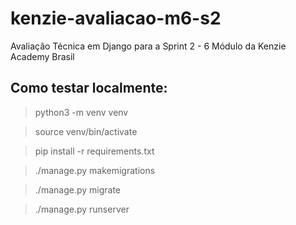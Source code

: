 # kenzie-avaliacao-m6-s2
Avaliação Técnica em Django para a Sprint 2 - 6 Módulo da Kenzie Academy Brasil


## Como testar localmente:

> python3 -m venv venv

> source venv/bin/activate

> pip install -r requirements.txt

> ./manage.py makemigrations

> ./manage.py migrate

> ./manage.py runserver
